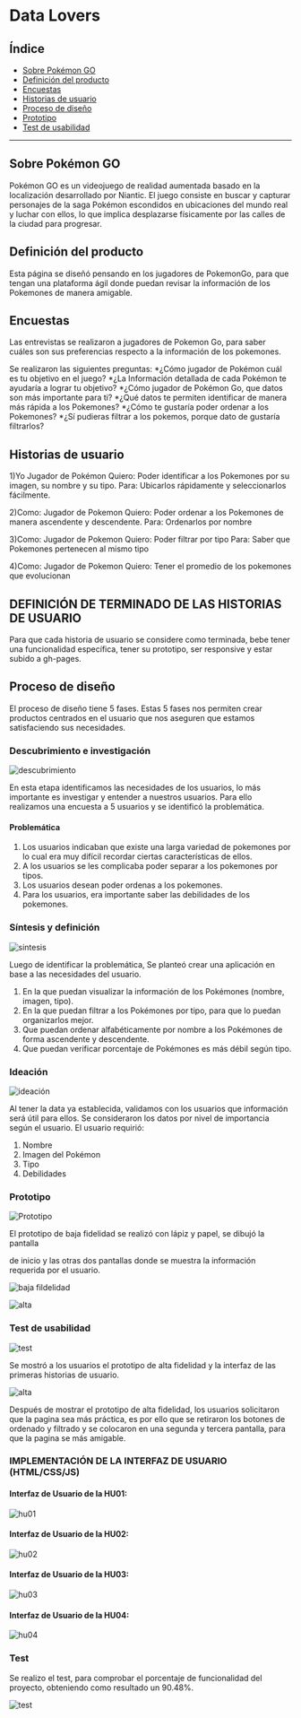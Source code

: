 # Data Lovers

## Índice

* [Sobre Pokémon GO](#sobre-pokémon-go)
* [Definición del producto](#definición-del-producto)
* [Encuestas](#Encuestas)
* [Historias de usuario](#historias-de-usuario)
* [Proceso de diseño](#proceso-de-diseño)
* [Prototipo](#prototipo)
* [Test de usabilidad](#test-de-usabilidad)

***

## Sobre Pokémon GO

Pokémon GO es un videojuego de realidad aumentada basado en la localización desarrollado por Niantic. El juego consiste en buscar y capturar personajes de la saga Pokémon escondidos en ubicaciones del mundo real y luchar con ellos, lo que implica desplazarse físicamente por las calles de la ciudad para progresar.


## Definición del producto

Esta página se diseñó pensando en los jugadores de PokemonGo, para que tengan una plataforma ágil donde puedan revisar la información de los Pokemones de manera amigable.


## Encuestas

Las entrevistas se realizaron a jugadores de Pokemon Go, para saber cuáles son sus preferencias respecto a la información de los pokemones.

Se realizaron las siguientes preguntas:
*¿Cómo jugador de Pokémon cuál es tu objetivo en el juego?
*¿La Información detallada de cada Pokémon te ayudaría a lograr tu objetivo?
*¿Cómo jugador de Pokémon Go, que datos son más importante para ti?
*¿Qué datos te permiten identificar de manera más rápida a los Pokemones?
*¿Cómo te gustaría poder ordenar a los Pokemones?
*¿Sí pudieras filtrar a los pokemos, porque dato de gustaría filtrarlos?


## Historias de usuario

1)Yo Jugador de Pokémon 
Quiero: Poder identificar a los Pokemones por su imagen, su nombre y su tipo.
Para: Ubicarlos rápidamente y seleccionarlos fácilmente.

2)Como: Jugador de Pokemon
Quiero: Poder ordenar a los Pokemones de manera ascendente y descendente.
Para: Ordenarlos por nombre

3)Como: Jugador de Pokemon
Quiero: Poder filtrar por tipo
Para: Saber que Pokemones pertenecen al mismo tipo

4)Como: Jugador de Pokemon
Quiero: Tener el promedio de los pokemones que evolucionan


## DEFINICIÓN DE TERMINADO DE LAS HISTORIAS DE USUARIO

Para que cada historia de usuario se considere como terminada, bebe tener una funcionalidad específica, tener su prototipo, ser responsive y estar subido a gh-pages.

## Proceso de diseño

El proceso de diseño tiene 5 fases. Estas 5 fases nos permiten crear productos centrados en el usuario que nos aseguren que estamos satisfaciendo sus necesidades.

### Descubrimiento e investigación
![descubrimiento](https://i.ibb.co/b6VKwC7/descubrimiento.png)

En esta etapa identificamos las necesidades de los usuarios, lo más importante es investigar y entender a nuestros usuarios. Para ello realizamos una encuesta a 5 usuarios y se identificó la problemática.

#### Problemática

1.	Los usuarios indicaban que existe una larga variedad de pokemones por lo cual era muy difícil recordar ciertas características de ellos.
2.	A los usuarios se les complicaba poder separar a los pokemones por tipos.
3.	Los usuarios desean poder ordenas a los pokemones.
4.	Para los usuarios, era importante saber las debilidades de los pokemones.

### Síntesis y definición

![sintesis](https://i.ibb.co/zV5TGmP/2.png)

Luego de identificar la problemática, Se planteó crear una aplicación en base a las necesidades del usuario. 
1.	En la que puedan visualizar la información de los Pokémones (nombre, imagen, tipo).
2.	En la que puedan filtrar a los Pokémones por tipo, para que lo puedan organizarlos mejor.
3.	Que puedan ordenar alfabéticamente por nombre a los Pokémones de forma ascendente y descendente.
4.	Que puedan verificar porcentaje de Pokémones es más débil según tipo.

### Ideación

![ideación](https://i.ibb.co/L9Tb2h2/3.png)

Al tener la data ya establecida, validamos con los usuarios que información será útil para ellos. Se consideraron los datos por nivel de importancia según el usuario.
El usuario requirió:
1.	Nombre
2.	Imagen del Pokémon
3.	Tipo
4.	Debilidades

 
### Prototipo

![Prototipo](https://i.ibb.co/zJ5HFT6/4.png)

El prototipo de baja fidelidad se realizó con lápiz y papel, se dibujó la pantalla 

de inicio y las otras dos pantallas donde se muestra la información requerida por el usuario.

![baja fildelidad](https://i.ibb.co/jrjW2DS/5.png)

![alta](https://i.ibb.co/0V5fbLp/6.png)

### Test de usabilidad

![test](https://i.ibb.co/tBtQyVx/7.png)

Se mostró a los usuarios el prototipo de alta fidelidad y la interfaz de las primeras historias de usuario.

![alta](https://i.ibb.co/j48HxrL/8.png)

Después de mostrar el prototipo de alta fidelidad, los usuarios solicitaron que la pagina sea más práctica, es por ello que se retiraron los botones de ordenado y filtrado y se colocaron en una segunda y tercera pantalla, para que la pagina se más amigable.

### IMPLEMENTACIÓN DE LA INTERFAZ DE USUARIO (HTML/CSS/JS)



#### Interfaz de Usuario de la HU01: 

![hu01](https://i.ibb.co/CbGYTSp/9.png)

#### Interfaz de Usuario de la HU02:

![hu02](https://i.ibb.co/qgpvSYf/10.png)

#### Interfaz de Usuario de la HU03: 

![hu03](https://i.ibb.co/TRMHhfC/12.png)

#### Interfaz de Usuario de la HU04:

![hu04](https://i.ibb.co/TRMHhfC/12.png)

### Test

Se realizo el test, para comprobar el porcentaje de funcionalidad del proyecto, obteniendo como resultado un 90.48%.

![test](https://i.ibb.co/JvyMg3d/testa-al-90-48.png)

